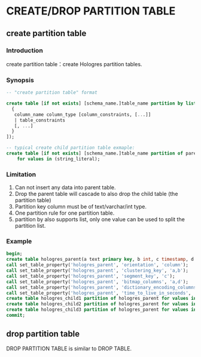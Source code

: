 # CREATE/DROP PARTITION TABLE

## create partition table

### Introduction

create partition table：create Hologres partition tables.

### Synopsis

```sql
-- "create partition table" format

create table [if not exists] [schema_name.]table_name partition by list (column_name) ([
  {
   column_name column_type [column_constraints, [...]]
   | table_constraints
   [, ...]
  }
]);

-- typical create child partition table exmaple:
create table [if not exists] [schema_name.]table_name partition of parent_table
	for values in (string_literal);
```

### Limitation

1. Can not insert any data into parent table.
2. Drop the parent table will cascade to also drop the child table (the partition table)
3. Partition key column must be of text/varchar/int type.
4. One partition rule for one partition table.
5. partition by also supports list, only one value can be used to split the partition list.

### Example

```sql
begin;
create table hologres_parent(a text primary key, b int, c timestamp, d text) partition by list(a);
call set_table_property('hologres_parent', 'orientation', 'column');
call set_table_property('hologres_parent', 'clustering_key', 'a,b'); 
call set_table_property('hologres_parent', 'segment_key', 'c');
call set_table_property('hologres_parent', 'bitmap_columns', 'a,d'); 
call set_table_property('hologres_parent', 'dictionary_encoding_columns', 'a,d'); 
call set_table_property('hologres_parent', 'time_to_live_in_seconds', '86400');
create table hologres_child1 partition of hologres_parent for values in('a');
create table hologres_child2 partition of hologres_parent for values in('b');
create table hologres_child3 partition of hologres_parent for values in('c');
commit;
```

## drop partition table

DROP PARTITION TABLE is similar to DROP TABLE. 

